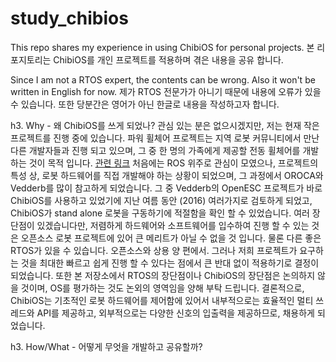 # study_chibios
This repo shares my experience in using ChibiOS for personal projects.
본 리포지토리는 ChibiOS를 개인 프로젝트를 적용하며 겪은 내용을 공유 합니다.

Since I am not a RTOS expert, the contents can be wrong. Also it won't be written in English for now.
제가 RTOS 전문가가 아니기 때문에 내용에 오류가 있을 수 있습니다. 또한 당분간은 영어가 아닌 한글로 내용을 작성하고자 합니다.

h3. Why - 왜 ChibiOS를 쓰게 되었나?
관심 있는 분은 없으시겠지만, 저는 현재 작은 프로젝트를 진행 중에 있습니다. 파워 휠체어 프로젝트는 지역 로봇 커뮤니티에서 만난 다른 개발자들과 진행 되고 있으며, 그 중 한 명의 가족에게 제공할 전동 휠체어를 개발하는 것이 목적 입니다. [관련 링크](https://github.com/robomakery/pvc-powerchair)
처음에는 ROS 위주로 관심이 모였으나, 프로젝트의 특성 상, 로봇 하드웨어를 직접 개발해야 하는 상황이 되었으며, 그 과정에서 OROCA와 Vedderb를 많이 참고하게 되었습니다. 그 중 Vedderb의 OpenESC 프로젝트가 바로 ChibiOS를 사용하고 있었기에 지난 여름 동안 (2016) 여러가지로 검토하게 되었고, ChibiOS가 stand alone 로봇을 구동하기에 적절함을 확인 할 수 있었습니다. 여러 장단점이 있겠습니다만, 저렴하게 하드웨어와 소프트웨어를 입수하여 진행 할 수 있는 것은 오픈소스 로봇 프로젝트에 있어 큰 메리트가 아닐 수 없을 것 입니다.
물론 다른 좋은 RTOS가 있을 수 있습니다. 오픈소스와 상용 양 편에서. 그러나 저희 프로젝트가 요구하는 것을 최대한 빠르고 쉽게 진행 할 수 있다는 점에서 큰 반대 없이 적용하기로 결정이 되었습니다. 또한 본 저장소에서 RTOS의 장단점이나 ChibiOS의 장단점은 논의하지 않을 것이며, OS를 평가하는 것도 논외의 영역임을 양해 부탁 드립니다. 
결론적으로, ChibiOS는 기초적인 로봇 하드웨어를 제어함에 있어서 내부적으로는 효율적인 멀티 쓰레드와 API를 제공하고, 외부적으로는 다양한 신호의 입출력을 제공하므로, 채용하게 되었습니다.

h3. How/What - 어떻게 무엇을 개발하고 공유할까?


